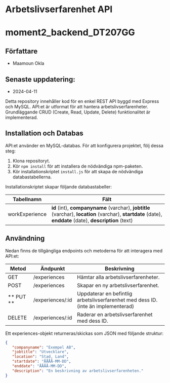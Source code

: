 # Arbetslivserfarenhet API
# moment2_backend_DT207GG
## Författare
- Maamoun Okla 
## Senaste uppdatering: 
- 2024-04-11

Detta repository innehåller kod för en enkel REST API byggd med Express och MySQL. API:et är utformat för att hantera arbetslivserfarenheter. Grundläggande CRUD (Create, Read, Update, Delete) funktionalitet är implementerad.


## Installation och Databas
API:et använder en MySQL-databas.
För att konfigurera projektet, följ dessa steg:
1. Klona repositoryt.
2. Kör `npm install` för att installera de nödvändiga npm-paketen.
3. Kör installationskriptet `install.js` för att skapa de nödvändiga databastabellerna.

Installationskriptet skapar följande databastabeller:

| Tabellnamn    | Fält                                         |
|---------------|----------------------------------------------|
| workExperience| **id** (int), **companyname** (varchar), **jobtitle** (varchar), **location** (varchar), **startdate** (date), **enddate** (date), **description** (text) |

## Användning
Nedan finns de tillgängliga endpoints och metoderna för att interagera med API:et:

| Metod | Ändpunkt             | Beskrivning                                                |
|-------|----------------------|------------------------------------------------------------|
| GET   | /experiences | Hämtar alla arbetslivserfarenheter.                       |
| POST  | /experiences | Skapar en ny arbetslivserfarenhet. |
| ** PUT **  | /experiences/:id | Uppdaterar en befintlig arbetslivserfarenhet med dess ID. (inte än implementerad)|
| DELETE| /experiences/:id | Raderar en arbetslivserfarenhet med dess ID.               |

Ett experiences-objekt returneras/skickas som JSON med följande struktur:
```json
{
   "companyname": "Exempel AB",
   "jobtitle": "Utvecklare",
   "location": "Stad, Land",
   "startdate": "ÅÅÅÅ-MM-DD",
   "enddate": "ÅÅÅÅ-MM-DD",
   "description": "En beskrivning av arbetslivserfarenheten."
}

